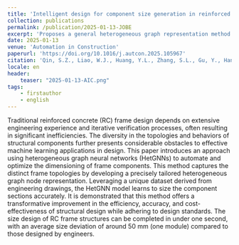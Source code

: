 ```yaml
---
title: 'Intelligent design for component size generation in reinforced concrete frame structures using heterogeneous graph neural networks'
collection: publications
permalink: /publication/2025-01-13-JOBE
excerpt: 'Proposes a general heterogeneous graph representation method for RC frame structures capturing intrinsic properties and topological relationships. Develops an efficient method using HetGNN to determine the sectional sizes of RC frame structures within one second.'
date: 2025-01-13
venue: 'Automation in Construction'
paperurl: 'https://doi.org/10.1016/j.autcon.2025.105967'
citation: 'Qin, S.Z., Liao, W.J., Huang, Y.L., Zhang, S.L., Gu, Y., Han, J., Lu, X.Z., 2025. Intelligent design for component size generation in reinforced concrete frame structures using heterogeneous graph neural networks. Automation in Construction 171, 105967. https://doi.org/10.1016/j.autcon.2025.105967'
locale: en
header:
    teaser: "2025-01-13-AIC.png"
tags: 
    - firstauthor
    - english
---
```


Traditional reinforced concrete (RC) frame design depends on extensive engineering experience and iterative verification processes, often resulting in significant inefficiencies. The diversity in the topologies and behaviors of structural components further presents considerable obstacles to effective machine learning applications in design. This paper introduces an approach using heterogeneous graph neural networks (HetGNNs) to automate and optimize the dimensioning of frame components. This method captures the distinct frame topologies by developing a precisely tailored heterogeneous graph node representation. Leveraging a unique dataset derived from engineering drawings, the HetGNN model learns to size the component sections accurately. It is demonstrated that this method offers a transformative improvement in the efficiency, accuracy, and cost-effectiveness of structural design while adhering to design standards. The size design of RC frame structures can be completed in under one second, with an average size deviation of around 50 mm (one module) compared to those designed by engineers.